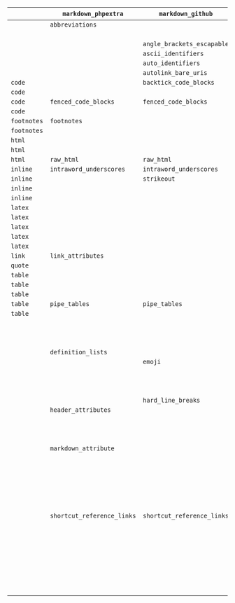 |           |`markdown_phpextra`       |`markdown_github`         |`markdown_mmd`              |`markdown_strict`|`markdown (pandoc)`         |`AGGREGATE`                 |`pandoc --list-extensions` extras  |
|-----------|--------------------------|--------------------------|----------------------------|-----------------|----------------------------|----------------------------|-------------------------------------|
|           |`abbreviations`           |                          |                            |                 |                            |`abbreviations`             |                                     |
|           |                          |                          |`all_symbols_escapable`     |                 |`all_symbols_escapable`     |`all_symbols_escapable`     |                                     |
|           |                          |`angle_brackets_escapable`|                            |                 |                            |`angle_brackets_escapable`  |                                     |
|           |                          |`ascii_identifiers`       |                            |                 |                            |`ascii_identifiers`         |                                     |
|           |                          |`auto_identifiers`        |`auto_identifiers`          |                 |`auto_identifiers`          |`auto_identifiers`          |                                     |
|           |                          |`autolink_bare_uris`      |                            |                 |                            |`autolink_bare_uris`        |                                     |
|`code`     |                          |`backtick_code_blocks`    |                            |                 |`backtick_code_blocks`      |`backtick_code_blocks`      |                                     |
|`code`     |                          |                          |                            |                 |`fenced_code_attributes`    |`fenced_code_attributes`    |                                     |
|`code`     |`fenced_code_blocks`      |`fenced_code_blocks`      |                            |                 |`fenced_code_blocks`        |`fenced_code_blocks`        |                                     |
|`code`     |                          |                          |                            |                 |`inline_code_attributes`    |`inline_code_attributes`    |                                     |
|`footnotes`|`footnotes`               |                          |`footnotes`                 |                 |`footnotes`                 |`footnotes`                 |                                     |
|`footnotes`|                          |                          |                            |                 |`inline_notes`              |`inline_notes`              |                                     |
|`html`     |                          |                          |                            |                 |                            |                            |`epub_html_exts - `                  |
|`html`     |                          |                          |                            |                 |`markdown_in_html_blocks`   |`markdown_in_html_blocks`   |                                     |
|`html`     |`raw_html`                |`raw_html`                |`raw_html`                  |`raw_html`       |`raw_html`                  |`raw_html`                  |                                     |
|`inline`   |`intraword_underscores`   |`intraword_underscores`   |`intraword_underscores`     |                 |`intraword_underscores`     |`intraword_underscores`     |                                     |
|`inline`   |                          |`strikeout`               |                            |                 |`strikeout`                 |`strikeout`                 |                                     |
|`inline`   |                          |                          |                            |                 |`subscript`                 |`subscript`                 |                                     |
|`inline`   |                          |                          |                            |                 |`superscript`               |`superscript`               |                                     |
|`latex`    |                          |                          |                            |                 |`latex_macros`              |`latex_macros`              |                                     |
|`latex`    |                          |                          |                            |                 |`raw_tex`                   |`raw_tex`                   |                                     |
|`latex`    |                          |                          |                            |                 |`tex_math_dollars`          |`tex_math_dollars`          |                                     |
|`latex`    |                          |                          |`tex_math_double_backslash` |                 |                            |`tex_math_double_backslash` |                                     |
|`latex`    |                          |                          |                            |                 |                            |                            |`tex_math_single_backslash -`        |
|`link`     |`link_attributes`         |                          |                            |                 |`link_attributes`           |`link_attributes`           |                                     |
|`quote`    |                          |                          |                            |                 |`blank_before_blockquote`   |`blank_before_blockquote`   |                                     |
|`table`    |                          |                          |                            |                 |`table_captions`            |`table_captions`            |                                     |
|`table`    |                          |                          |                            |                 |`grid_tables`               |`grid_tables`               |                                     |
|`table`    |                          |                          |                            |                 |`multiline_tables`          |`multiline_tables`          |                                     |
|`table`    |`pipe_tables`             |`pipe_tables`             |`pipe_tables`               |                 |`pipe_tables`               |`pipe_tables`               |                                     |
|`table`    |                          |                          |                            |                 |`simple_tables`             |`simple_tables`             |                                     |
|           |                          |                          |                            |                 |`blank_before_header`       |`blank_before_header`       |                                     |
|           |                          |                          |                            |                 |`bracketed_spans`           |`bracketed_spans`           |                                     |
|           |                          |                          |                            |                 |`citations`                 |`citations`                 |                                     |
|           |`definition_lists`        |                          |`definition_lists`          |                 |`definition_lists`          |`definition_lists`          |                                     |
|           |                          |`emoji`                   |                            |                 |                            |`emoji`                     |                                     |
|           |                          |                          |                            |                 |`escaped_line_breaks`       |`escaped_line_breaks`       |                                     |
|           |                          |                          |                            |                 |`example_lists`             |`example_lists`             |                                     |
|           |                          |                          |                            |                 |`fancy_lists`               |`fancy_lists`               |                                     |
|           |                          |`hard_line_breaks`        |                            |                 |                            |`hard_line_breaks`          |                                     |
|           |`header_attributes`       |                          |                            |                 |`header_attributes`         |`header_attributes`         |                                     |
|           |                          |                          |                            |                 |`implicit_figures`          |`implicit_figures`          |                                     |
|           |                          |                          |`implicit_header_references`|                 |`implicit_header_references`|`implicit_header_references`|                                     |
|           |                          |                          |                            |                 |`line_blocks`               |`line_blocks`               |                                     |
|           |`markdown_attribute`      |                          |`markdown_attribute`        |                 |                            |`markdown_attribute`        |                                     |
|           |                          |                          |`mmd_header_identifiers`    |                 |                            |`mmd_header_identifiers`    |                                     |
|           |                          |                          |`mmd_link_attributes`       |                 |                            |`mmd_link_attributes`       |                                     |
|           |                          |                          |`mmd_title_block`           |                 |                            |`mmd_title_block`           |                                     |
|           |                          |                          |                            |                 |`native_divs`               |`native_divs`               |                                     |
|           |                          |                          |                            |                 |`native_spans`              |`native_spans`              |                                     |
|           |                          |                          |                            |                 |`pandoc_title_block`        |`pandoc_title_block`        |                                     |
|           |`shortcut_reference_links`|`shortcut_reference_links`|`shortcut_reference_links`  |                 |`shortcut_reference_links`  |`shortcut_reference_links`  |                                     |
|           |                          |                          |                            |                 |`startnum`                  |`startnum`                  |                                     |
|           |                          |                          |                            |                 |                            |                            |`compact_definition_lists -`         |
|           |                          |                          |                            |                 |                            |                            |`east_asian_line_breaks - `          |
|           |                          |                          |                            |                 |                            |                            |`ignore_line_breaks -`               |
|           |                          |                          |                            |                 |                            |                            |`lists_without_preceding_blankline -`|
|           |                          |                          |                            |                 |                            |                            |`literate_haskell - `                |
|           |                          |                          |                            |                 |`yaml_metadata_block`       |`yaml_metadata_block`       |                                     |

